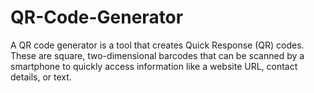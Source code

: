 # QR-Code-Generator
A QR code generator is a tool that creates Quick Response (QR) codes. These are square, two-dimensional barcodes that can be scanned by a smartphone to quickly access information like a website URL, contact details, or text.
